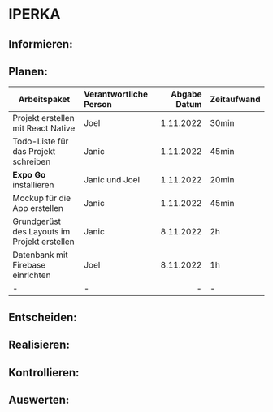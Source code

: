 # IPERKA
## Informieren:
## Planen:
| Arbeitspaket | Verantwortliche Person | Abgabe Datum | Zeitaufwand |
| -------------|:-----------------------| ------------:|:------------|
| Projekt erstellen mit React Native | Joel | 1.11.2022 | 30min |
| Todo-Liste für das Projekt schreiben | Janic | 1.11.2022 | 45min |
| **Expo Go** installieren | Janic und Joel | 1.11.2022 | 20min |
| Mockup für die App erstellen | Janic | 1.11.2022 | 45min |
| Grundgerüst des Layouts im Projekt erstellen | Janic | 8.11.2022 | 2h |
| Datenbank mit Firebase einrichten | Joel | 8.11.2022 | 1h |
| - | - | - | - |
## Entscheiden:
## Realisieren:
## Kontrollieren:
## Auswerten:
